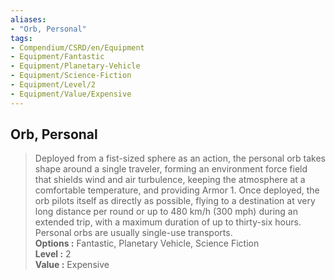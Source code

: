 ```yaml
---
aliases:
- "Orb, Personal"
tags:
- Compendium/CSRD/en/Equipment
- Equipment/Fantastic
- Equipment/Planetary-Vehicle
- Equipment/Science-Fiction
- Equipment/Level/2
- Equipment/Value/Expensive
---
```


  
## Orb, Personal  
  
>Deployed from a fist-sized sphere as an action, the personal orb takes shape around a single traveler, forming an environment force field that shields wind and air turbulence, keeping the atmosphere at a comfortable temperature, and providing Armor 1. Once deployed, the orb pilots itself as directly as possible, flying to a destination at very long distance per round or up to 480 km/h (300 mph) during an extended trip, with a maximum duration of up to thirty-six hours. Personal orbs are usually single-use transports.  
> **Options :** Fantastic, Planetary Vehicle, Science Fiction  
> **Level :** 2  
> **Value :** Expensive